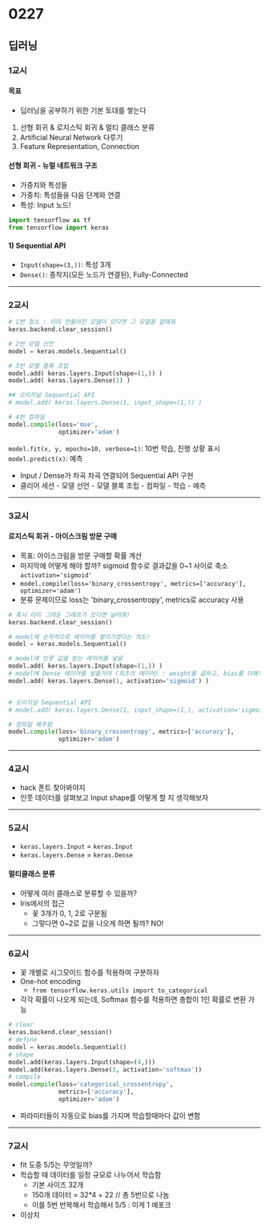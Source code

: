 # 0227
## 딥러닝
### 1교시
#### 목표
- 딥러닝을 공부하기 위한 기본 토대를 쌓는다
1. 선형 회귀 & 로지스틱 회귀 & 멀티 클래스 분류
2. Artificial Neural Network 다루기
3. Feature Representation, Connection

#### 선형 회귀 - 뉴럴 네트워크 구조
- 가중치와 특성들
- 가중치: 특성들을 다음 단계와 연결
- 특성: Input 노드!

```python
import tensorflow as tf
from tensorflow import keras
```
#### 1) Sequential API
- ``Input(shape=(3,))``: 특성 3개
- ``Dense()``: 종착지(모든 노드가 연결된), Fully-Connected
---
### 2교시
```python
# 1번 청소 : 이미 만들어진 모델이 있다면 그 모델을 없애줘
keras.backend.clear_session()

# 2번 모델 선언
model = keras.models.Sequential()

# 3번 모델 블록 조립
model.add( keras.layers.Input(shape=(1,)) )
model.add( keras.layers.Dense(1) )

## 오리지널 Sequential API
# model.add( keras.layers.Dense(1, input_shape=(1,)) )

# 4번 컴파일 
model.compile(loss='mse',
              optimizer='adam')
```
``model.fit(x, y, epochs=10, verbose=1)``: 10번 학습, 진행 상황 표시
``model.predict(x)``: 예측

- Input / Dense가 차곡 차곡 연결되어 Sequential API 구현
- 클리어 세션 - 모델 선언 - 모델 블록 조립 - 컴파일 - 학습 - 예측
---
### 3교시
#### 로지스틱 회귀 - 아이스크림 방문 구매
- 목표: 아이스크림을 방문 구매할 확률 계산
- 마지막에 어떻게 해야 할까? sigmoid 함수로 결과값을 0~1 사이로 축소 ``activation='sigmoid'``
- ``model.compile(loss='binary_crossentropy', metrics=['accuracy'],
              optimizer='adam')``
- 분류 문제이므로 loss는 'binary_crossentropy', metrics로 accuracy 사용
```python
# 혹시 이미 그려둔 그래프가 있다면 날려줘!
keras.backend.clear_session()

# model에 순차적으로 레이어를 쌓아가겠다는 의도!
model = keras.models.Sequential()

# model에 인풋 값을 받는 레이어를 넣음
model.add( keras.layers.Input(shape=(1,)) )
# model에 Dense 레이어를 넣을거야 (최초의 레이어) : weight를 곱하고, bias를 더해주는 과정
model.add( keras.layers.Dense(1, activation='sigmoid') )


# 오리지널 Sequential API
# model.add( keras.layers.Dense(1, input_shape=(1,), activation='sigmoid') )

# 컴파일 해주렴
model.compile(loss='binary_crossentropy', metrics=['accuracy'],
              optimizer='adam')
```
---
### 4교시
- hack 폰트 찾아봐야지
- 인풋 데이터를 살펴보고 Input shape를 어떻게 할 지 생각해보자
---
### 5교시
- ``keras.layers.Input`` = ``keras.Input``
- ``keras.layers.Dense`` = ``keras.Dense``

#### 멀티클래스 분류
- 어떻게 여러 클래스로 분류할 수 있을까?
- Iris에서의 접근
    - 꽃 3개가 0, 1, 2로 구분됨
    - 그렇다면 0~2로 값을 나오게 하면 될까? NO!
---
### 6교시
- 꽃 개별로 시그모이드 함수를 적용하여 구분하자
- One-hot encoding
    - ``from tensorflow.keras.utils import to_categorical``
- 각각 확률이 나오게 되는데, Softmax 함수를 적용하면 총합이 1인 확률로 변환 가능
```python
# clear
keras.backend.clear_session()
# define
model = keras.models.Sequential()
# shape
model.add(keras.layers.Input(shape=(4,)))
model.add(keras.layers.Dense(3, activation='softmax'))
# compile
model.compile(loss='categorical_crossentropy',
              metrics=['accuracy'],
              optimizer='adam')
```
- 파라미터들이 자동으로 bias를 가지며 학습할때마다 값이 변함
---
### 7교시
- fit 도중 5/5는 무엇일까?
- 학습할 때 데이터를 일정 규모로 나누어서 학습함
    - 기본 사이즈 32개
    - 150개 데이터 = 32*4 + 22 // 총 5번으로 나눔
    - 이를 5번 반복해서 학습해서 5/5 : 이게 1 에포크
- 이상치
